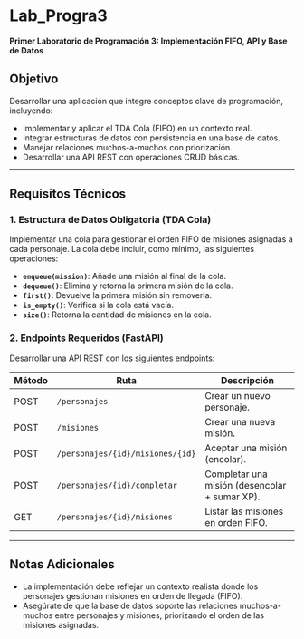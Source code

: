 # Lab_Progra3  
**Primer Laboratorio de Programación 3: Implementación FIFO, API y Base de Datos**

## Objetivo  
Desarrollar una aplicación que integre conceptos clave de programación, incluyendo:  
- Implementar y aplicar el TDA Cola (FIFO) en un contexto real.  
- Integrar estructuras de datos con persistencia en una base de datos.  
- Manejar relaciones muchos-a-muchos con priorización.  
- Desarrollar una API REST con operaciones CRUD básicas.

---

## Requisitos Técnicos  

### 1. Estructura de Datos Obligatoria (TDA Cola)  
Implementar una cola para gestionar el orden FIFO de misiones asignadas a cada personaje. La cola debe incluir, como mínimo, las siguientes operaciones:  
- **`enqueue(mission)`**: Añade una misión al final de la cola.  
- **`dequeue()`**: Elimina y retorna la primera misión de la cola.  
- **`first()`**: Devuelve la primera misión sin removerla.  
- **`is_empty()`**: Verifica si la cola está vacía.  
- **`size()`**: Retorna la cantidad de misiones en la cola.

### 2. Endpoints Requeridos (FastAPI)  
Desarrollar una API REST con los siguientes endpoints:  

| Método | Ruta                            | Descripción                              |  
|--------|---------------------------------|------------------------------------------|  
| POST   | `/personajes`                  | Crear un nuevo personaje.               |  
| POST   | `/misiones`                    | Crear una nueva misión.                 |  
| POST   | `/personajes/{id}/misiones/{id}` | Aceptar una misión (encolar).          |  
| POST   | `/personajes/{id}/completar`   | Completar una misión (desencolar + sumar XP). |  
| GET    | `/personajes/{id}/misiones`    | Listar las misiones en orden FIFO.      |  

---

## Notas Adicionales  
- La implementación debe reflejar un contexto realista donde los personajes gestionan misiones en orden de llegada (FIFO).  
- Asegúrate de que la base de datos soporte las relaciones muchos-a-muchos entre personajes y misiones, priorizando el orden de las misiones asignadas.  
